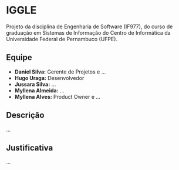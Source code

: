 
# IGGLE

Projeto da disciplina de Engenharia de Software (IF977), do curso de graduação em Sistemas de Informação do Centro de Informática da Universidade Federal de Pernambuco (UFPE).

## Equipe
- **Daniel Silva:** Gerente de Projetos e ...
- **Hugo Uraga:** Desenvolvedor
- **Jussara Silva:** ...
- **Myllena Almeida:** ...
- **Myllena Alves:** Product Owner e ...

## Descrição
...

## Justificativa
...
